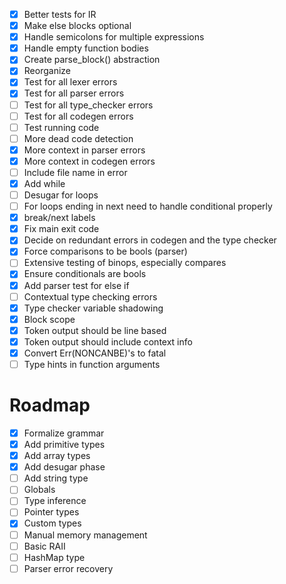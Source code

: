 - [x] Better tests for IR
- [x] Make else blocks optional
- [x] Handle semicolons for multiple expressions
- [x] Handle empty function bodies
- [x] Create parse_block() abstraction
- [x] Reorganize
- [x] Test for all lexer errors
- [x] Test for all parser errors
- [ ] Test for all type_checker errors
- [ ] Test for all codegen errors
- [ ] Test running code
- [ ] More dead code detection
- [x] More context in parser errors
- [x] More context in codegen errors
- [ ] Include file name in error
- [x] Add while
- [ ] Desugar for loops
- [ ] For loops ending in next need to handle conditional properly
- [x] break/next labels
- [x] Fix main exit code
- [x] Decide on redundant errors in codegen and the type checker
- [x] Force comparisons to be bools (parser)
- [ ] Extensive testing of binops, especially compares
- [x] Ensure conditionals are bools
- [x] Add parser test for else if
- [ ] Contextual type checking errors
- [x] Type checker variable shadowing
- [x] Block scope
- [x] Token output should be line based
- [x] Token output should include context info
- [x] Convert Err(NONCANBE)'s to fatal
- [ ] Type hints in function arguments

# Roadmap
- [x] Formalize grammar
- [x] Add primitive types
- [x] Add array types
- [x] Add desugar phase
- [ ] Add string type
- [ ] Globals
- [ ] Type inference
- [ ] Pointer types
- [x] Custom types
- [ ] Manual memory management
- [ ] Basic RAII
- [ ] HashMap type
- [ ] Parser error recovery
